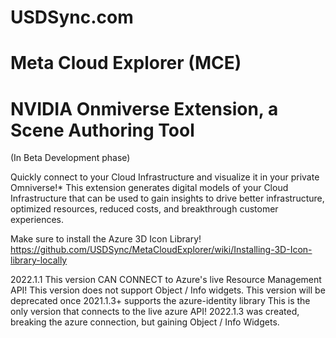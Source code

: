 # USDSync.com
# Meta Cloud Explorer (MCE)
# NVIDIA Onmiverse Extension, a Scene Authoring Tool

(In Beta Development phase)

Quickly connect to your Cloud Infrastructure and visualize it in your private Omniverse!*
This extension generates digital models of your Cloud Infrastructure that can be used to gain insights to drive better infrastructure, optimized resources, reduced costs, and breakthrough customer experiences.

Make sure to install the Azure 3D Icon Library!
https://github.com/USDSync/MetaCloudExplorer/wiki/Installing-3D-Icon-library-locally

2022.1.1
This version CAN CONNECT to Azure's live Resource Management API!
This version does not support Object / Info widgets.
This version will be deprecated once 2021.1.3+ supports the azure-identity library
This is the only version that connects to the live azure API!
2022.1.3 was created, breaking the azure connection, but gaining Object / Info Widgets.

